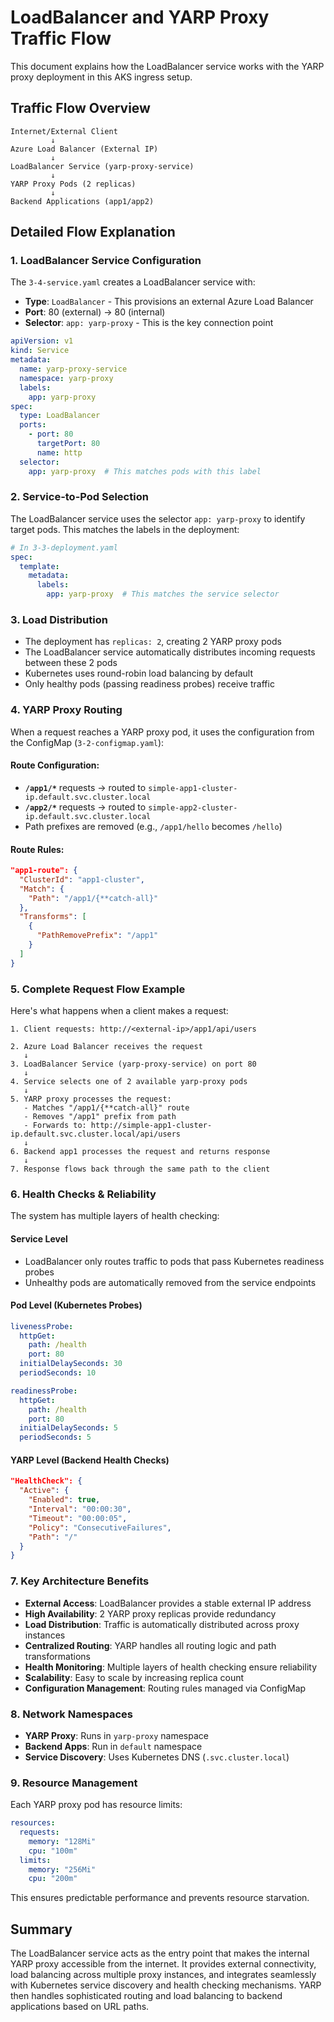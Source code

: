# LoadBalancer and YARP Proxy Traffic Flow

This document explains how the LoadBalancer service works with the YARP proxy deployment in this AKS ingress setup.

## Traffic Flow Overview

```
Internet/External Client
         ↓
Azure Load Balancer (External IP)
         ↓
LoadBalancer Service (yarp-proxy-service)
         ↓
YARP Proxy Pods (2 replicas)
         ↓
Backend Applications (app1/app2)
```

## Detailed Flow Explanation

### 1. LoadBalancer Service Configuration

The `3-4-service.yaml` creates a LoadBalancer service with:
- **Type**: `LoadBalancer` - This provisions an external Azure Load Balancer
- **Port**: 80 (external) → 80 (internal)
- **Selector**: `app: yarp-proxy` - This is the key connection point

```yaml
apiVersion: v1
kind: Service
metadata:
  name: yarp-proxy-service
  namespace: yarp-proxy
  labels:
    app: yarp-proxy
spec:
  type: LoadBalancer
  ports:
    - port: 80
      targetPort: 80
      name: http
  selector:
    app: yarp-proxy  # This matches pods with this label
```

### 2. Service-to-Pod Selection

The LoadBalancer service uses the selector `app: yarp-proxy` to identify target pods. This matches the labels in the deployment:

```yaml
# In 3-3-deployment.yaml
spec:
  template:
    metadata:
      labels:
        app: yarp-proxy  # This matches the service selector
```

### 3. Load Distribution

- The deployment has `replicas: 2`, creating 2 YARP proxy pods
- The LoadBalancer service automatically distributes incoming requests between these 2 pods
- Kubernetes uses round-robin load balancing by default
- Only healthy pods (passing readiness probes) receive traffic

### 4. YARP Proxy Routing

When a request reaches a YARP proxy pod, it uses the configuration from the ConfigMap (`3-2-configmap.yaml`):

#### Route Configuration:
- **`/app1/*`** requests → routed to `simple-app1-cluster-ip.default.svc.cluster.local`
- **`/app2/*`** requests → routed to `simple-app2-cluster-ip.default.svc.cluster.local`
- Path prefixes are removed (e.g., `/app1/hello` becomes `/hello`)

#### Route Rules:
```json
"app1-route": {
  "ClusterId": "app1-cluster",
  "Match": {
    "Path": "/app1/{**catch-all}"
  },
  "Transforms": [
    {
      "PathRemovePrefix": "/app1"
    }
  ]
}
```

### 5. Complete Request Flow Example

Here's what happens when a client makes a request:

```
1. Client requests: http://<external-ip>/app1/api/users

2. Azure Load Balancer receives the request
   ↓
3. LoadBalancer Service (yarp-proxy-service) on port 80
   ↓
4. Service selects one of 2 available yarp-proxy pods
   ↓
5. YARP proxy processes the request:
   - Matches "/app1/{**catch-all}" route
   - Removes "/app1" prefix from path
   - Forwards to: http://simple-app1-cluster-ip.default.svc.cluster.local/api/users
   ↓
6. Backend app1 processes the request and returns response
   ↓
7. Response flows back through the same path to the client
```

### 6. Health Checks & Reliability

The system has multiple layers of health checking:

#### Service Level
- LoadBalancer only routes traffic to pods that pass Kubernetes readiness probes
- Unhealthy pods are automatically removed from the service endpoints

#### Pod Level (Kubernetes Probes)
```yaml
livenessProbe:
  httpGet:
    path: /health
    port: 80
  initialDelaySeconds: 30
  periodSeconds: 10

readinessProbe:
  httpGet:
    path: /health
    port: 80
  initialDelaySeconds: 5
  periodSeconds: 5
```

#### YARP Level (Backend Health Checks)
```json
"HealthCheck": {
  "Active": {
    "Enabled": true,
    "Interval": "00:00:30",
    "Timeout": "00:00:05",
    "Policy": "ConsecutiveFailures",
    "Path": "/"
  }
}
```

### 7. Key Architecture Benefits

- **External Access**: LoadBalancer provides a stable external IP address
- **High Availability**: 2 YARP proxy replicas provide redundancy
- **Load Distribution**: Traffic is automatically distributed across proxy instances
- **Centralized Routing**: YARP handles all routing logic and path transformations
- **Health Monitoring**: Multiple layers of health checking ensure reliability
- **Scalability**: Easy to scale by increasing replica count
- **Configuration Management**: Routing rules managed via ConfigMap

### 8. Network Namespaces

- **YARP Proxy**: Runs in `yarp-proxy` namespace
- **Backend Apps**: Run in `default` namespace
- **Service Discovery**: Uses Kubernetes DNS (`.svc.cluster.local`)

### 9. Resource Management

Each YARP proxy pod has resource limits:
```yaml
resources:
  requests:
    memory: "128Mi"
    cpu: "100m"
  limits:
    memory: "256Mi"
    cpu: "200m"
```

This ensures predictable performance and prevents resource starvation.

## Summary

The LoadBalancer service acts as the entry point that makes the internal YARP proxy accessible from the internet. It provides external connectivity, load balancing across multiple proxy instances, and integrates seamlessly with Kubernetes service discovery and health checking mechanisms. YARP then handles sophisticated routing and load balancing to backend applications based on URL paths.